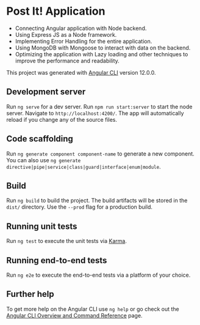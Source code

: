 # Post It! Application

* Connecting Angular application with Node backend.
* Using Express JS as a Node framework.
* Implementing Error Handling for the entire application.
* Using MongoDB with Mongoose to interact with data on the backend.
* Optimizing the application with Lazy loading and other techniques to improve the performance and readability.

This project was generated with [Angular CLI](https://github.com/angular/angular-cli) version 12.0.0.

## Development server

Run `ng serve` for a dev server. 
Run `npm run start:server` to start the node server.
Navigate to `http://localhost:4200/`. The app will automatically reload if you change any of the source files.


## Code scaffolding

Run `ng generate component component-name` to generate a new component. You can also use `ng generate directive|pipe|service|class|guard|interface|enum|module`.

## Build

Run `ng build` to build the project. The build artifacts will be stored in the `dist/` directory. Use the `--prod` flag for a production build.

## Running unit tests

Run `ng test` to execute the unit tests via [Karma](https://karma-runner.github.io).

## Running end-to-end tests

Run `ng e2e` to execute the end-to-end tests via a platform of your choice.

## Further help

To get more help on the Angular CLI use `ng help` or go check out the [Angular CLI Overview and Command Reference](https://angular.io/cli) page.
